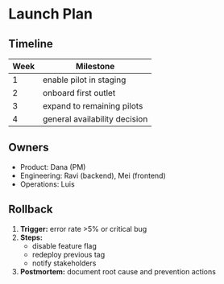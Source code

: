 # Launch Plan

## Timeline
| Week | Milestone |
|------|-----------|
| 1 | enable pilot in staging |
| 2 | onboard first outlet |
| 3 | expand to remaining pilots |
| 4 | general availability decision |

## Owners
- Product: Dana (PM)
- Engineering: Ravi (backend), Mei (frontend)
- Operations: Luis

## Rollback
1. **Trigger:** error rate >5% or critical bug
2. **Steps:**
   - disable feature flag
   - redeploy previous tag
   - notify stakeholders
3. **Postmortem:** document root cause and prevention actions
